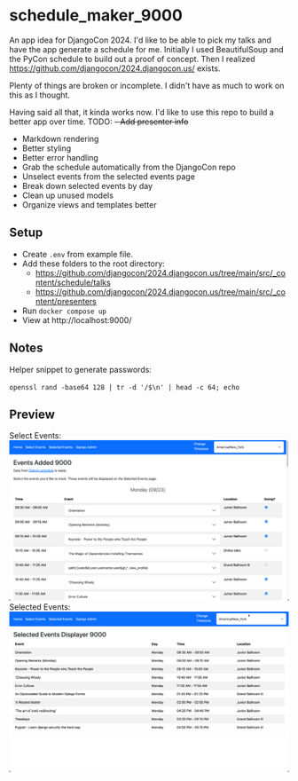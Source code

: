# schedule_maker_9000

An app idea for DjangoCon 2024. I'd like to be able to pick my talks and have the app generate a schedule for me.
Initially I used BeautifulSoup and the PyCon schedule to build out a proof of concept. Then I realized 
https://github.com/djangocon/2024.djangocon.us/ exists.

Plenty of things are broken or incomplete. I didn't have as much to work on this as I thought.

Having said all that, it kinda works now. I'd like to use this repo to build a better app over time.
TODO:
~~- Add presenter info~~
- Markdown rendering
- Better styling
- Better error handling
- Grab the schedule automatically from the DjangoCon repo
- Unselect events from the selected events page
- Break down selected events by day
- Clean up unused models
- Organize views and templates better

## Setup

- Create `.env` from example file.
- Add these folders to the root directory:
  - https://github.com/djangocon/2024.djangocon.us/tree/main/src/_content/schedule/talks
  - https://github.com/djangocon/2024.djangocon.us/tree/main/src/_content/presenters
- Run `docker compose up`
- View at http://localhost:9000/

## Notes

Helper snippet to generate passwords:

`openssl rand -base64 128 | tr -d '/$\n' | head -c 64; echo`

## Preview
Select Events:
![Select Events](static/img/select-events.png)
Selected Events:
![Selected Events](static/img/selected-events.png)
